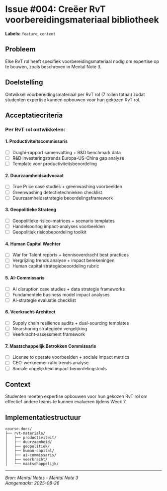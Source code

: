 # Issue #004: Creëer RvT voorbereidingsmateriaal bibliotheek

**Labels:** `feature`, `content`

## Probleem
Elke RvT rol heeft specifiek voorbereidingsmateriaal nodig om expertise op te bouwen, zoals beschreven in Mental Note 3.

## Doelstelling
Ontwikkel voorbereidingsmateriaal per RvT rol (7 rollen totaal) zodat studenten expertise kunnen opbouwen voor hun gekozen RvT rol.

## Acceptatiecriteria

### Per RvT rol ontwikkelen:

#### 1. Productiviteitscommissaris
- [ ] Draghi-rapport samenvatting + R&D benchmark data
- [ ] R&D investeringstrends Europa-US-China gap analyse
- [ ] Template voor productiviteitsbeoordeling

#### 2. Duurzaamheidsadvocaat  
- [ ] True Price case studies + greenwashing voorbeelden
- [ ] Greenwashing detectietechnieken checklist
- [ ] Duurzaamheidsstrategie beoordelingsframework

#### 3. Geopolitieke Strateeg
- [ ] Geopolitieke risico-matrices + scenario templates
- [ ] Handelsoorlog impact-analyses voorbeelden
- [ ] Geopolitiek risicobeoordeling toolkit

#### 4. Human Capital Wachter
- [ ] War for Talent reports + kennisoverdracht best practices
- [ ] Vergrijzing trends analyse + impact berekeningen
- [ ] Human capital strategiebeoordeling rubric

#### 5. AI-Commissaris
- [ ] AI disruption case studies + data strategie frameworks
- [ ] Fundamentele business model impact analyses
- [ ] AI-strategie evaluatie checklist

#### 6. Veerkracht-Architect
- [ ] Supply chain resilience audits + dual-sourcing templates
- [ ] Nearshoring strategieën vergelijking
- [ ] Veerkracht-assessment framework

#### 7. Maatschappelijk Betrokken Commissaris
- [ ] License to operate voorbeelden + sociale impact metrics
- [ ] CEO-werknemer ratio trends analyse
- [ ] Sociale ongelijkheid impact beoordelingstools

## Context
Studenten moeten expertise opbouwen voor hun gekozen RvT rol om effectief andere teams te kunnen evalueren tijdens Week 7.

## Implementatiestructuur
```
course-docs/
├── rvt-materials/
│   ├── productiviteit/
│   ├── duurzaamheid/
│   ├── geopolitiek/
│   ├── human-capital/
│   ├── ai-commissaris/
│   ├── veerkracht/
│   └── maatschappelijk/
```

---
*Bron: Mental Notes - Mental Note 3*  
*Aangemaakt: 2025-08-26*